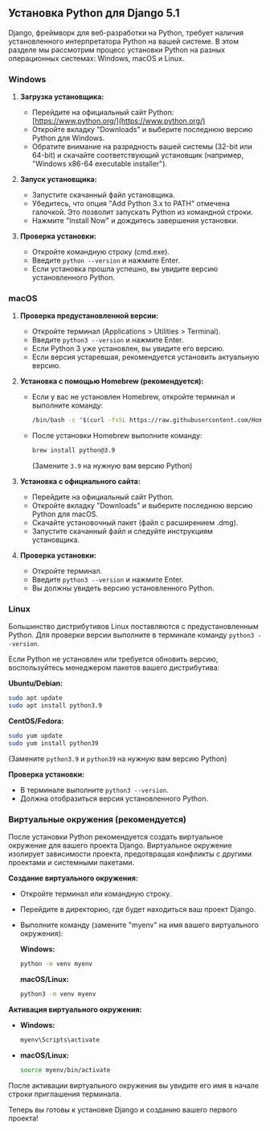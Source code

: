 ## Установка Python для Django 5.1

Django, фреймворк для веб-разработки на Python, требует наличия установленного интерпретатора Python на вашей системе. В этом разделе мы рассмотрим процесс установки Python на разных операционных системах: Windows, macOS и Linux.

### Windows

1. **Загрузка установщика:**

    * Перейдите на официальный сайт Python: [https://www.python.org/](https://www.python.org/)
    * Откройте вкладку "Downloads" и выберите последнюю версию Python для Windows.
    * Обратите внимание на разрядность вашей системы (32-bit или 64-bit) и скачайте соответствующий установщик (например, "Windows x86-64 executable installer").

2. **Запуск установщика:**

    * Запустите скачанный файл установщика.
    * Убедитесь, что опция "Add Python 3.x to PATH" отмечена галочкой. Это позволит запускать Python из командной строки.
    * Нажмите "Install Now" и дождитесь завершения установки.

3. **Проверка установки:**

    * Откройте командную строку (cmd.exe).
    * Введите `python --version` и нажмите Enter.
    * Если установка прошла успешно, вы увидите версию установленного Python.

### macOS

1. **Проверка предустановленной версии:**

    * Откройте терминал (Applications > Utilities > Terminal).
    * Введите `python3 --version` и нажмите Enter.
    * Если Python 3 уже установлен, вы увидите его версию. 
    * Если версия устаревшая, рекомендуется установить актуальную версию.

2. **Установка с помощью Homebrew (рекомендуется):**

    * Если у вас не установлен Homebrew, откройте терминал и выполните команду:
      
      ```bash
      /bin/bash -c "$(curl -fsSL https://raw.githubusercontent.com/Homebrew/install/HEAD/install.sh)"
      ```

    * После установки Homebrew выполните команду:

      ```bash
      brew install python@3.9
      ```

      (Замените `3.9` на нужную вам версию Python)

3. **Установка с официального сайта:**

    * Перейдите на официальный сайт Python.
    * Откройте вкладку "Downloads" и выберите последнюю версию Python для macOS.
    * Скачайте установочный пакет (файл с расширением .dmg).
    * Запустите скачанный файл и следуйте инструкциям установщика.

4. **Проверка установки:**

    * Откройте терминал.
    * Введите `python3 --version` и нажмите Enter.
    * Вы должны увидеть версию установленного Python.

### Linux

Большинство дистрибутивов Linux поставляются с предустановленным Python. Для проверки версии выполните в терминале команду `python3 --version`.

Если Python не установлен или требуется обновить версию, воспользуйтесь менеджером пакетов вашего дистрибутива:

**Ubuntu/Debian:**

```bash
sudo apt update
sudo apt install python3.9
```

**CentOS/Fedora:**

```bash
sudo yum update
sudo yum install python39
```

(Замените `python3.9` и `python39` на нужную вам версию Python)

**Проверка установки:**

* В терминале выполните `python3 --version`. 
* Должна отобразиться версия установленного Python.

### Виртуальные окружения (рекомендуется)

После установки Python рекомендуется создать виртуальное окружение для вашего проекта Django. Виртуальное окружение изолирует зависимости проекта, предотвращая конфликты с другими проектами и системными пакетами.

**Создание виртуального окружения:**

* Откройте терминал или командную строку.
* Перейдите в директорию, где будет находиться ваш проект Django.
* Выполните команду (замените "myenv" на имя вашего виртуального окружения):

  **Windows:**

  ```bash
  python -m venv myenv
  ```

  **macOS/Linux:**

  ```bash
  python3 -m venv myenv
  ```

**Активация виртуального окружения:**

* **Windows:**

  ```bash
  myenv\Scripts\activate
  ```

* **macOS/Linux:**

  ```bash
  source myenv/bin/activate
  ```

После активации виртуального окружения вы увидите его имя в начале строки приглашения терминала.

Теперь вы готовы к установке Django и созданию вашего первого проекта! 
